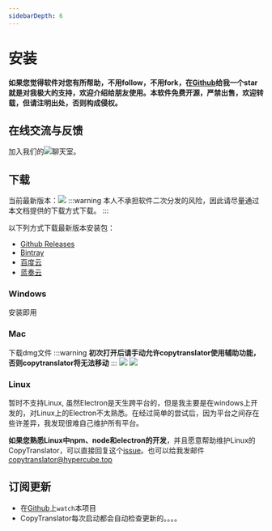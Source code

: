 ```yaml
---
sidebarDepth: 6
---
```

# 安装

**如果您觉得软件对您有所帮助，不用follow，不用fork，在[Github](https://github.com/CopyTranslator/CopyTranslator)给我一个star就是对我极大的支持，欢迎介绍给朋友使用。本软件免费开源，严禁出售，欢迎转载，但请注明出处，否则构成侵权。**

## 在线交流与反馈
加入我们的[![](https://img.shields.io/gitter/room/copytranslator/copytranslator.svg)](https://gitter.im/CopyTranslator/Lobby?utm_source=share-link&utm_medium=link&utm_campaign=share-link)聊天室。
## 下载
当前最新版本：[![](https://img.shields.io/github/release/copytranslator/copytranslator.svg)](https://github.com/copytranslator/copytranslator/releases)
:::warning
本人不承担软件二次分发的风险，因此请尽量通过本文档提供的下载方式下载。
:::

以下列方式下载最新版本安装包：
- [Github Releases](https://github.com/copytranslator/copytranslator/releases)
- [Bintray](https://bintray.com/elliottzheng/CopyTranslator/CopyTranslator/_latestVersion)
- [百度云](https://pan.baidu.com/s/1mySoacl-V6tGE2xCH79wyQ)
- [蓝奏云](https://www.lanzous.com/b389682)

### Windows
安装即用

### Mac
下载dmg文件
:::warning
**初次打开后请手动允许copytranslator使用辅助功能，否则copytranslator将无法移动**
:::
![](https://s2.ax1x.com/2019/03/10/ApT0YT.png)
![](https://s2.ax1x.com/2019/03/10/ApT6X9.png)

### Linux 
暂时不支持Linux, 虽然Electron是天生跨平台的，但是我主要是在windows上开发的，对Linux上的Electron不太熟悉。在经过简单的尝试后，因为平台之间存在些许差异，我发现很难自己维护所有平台。

**如果您熟悉Linux中npm、node和electron的开发**，并且愿意帮助维护Linux的CopyTranslator，可以直接回复这个[issue](https://github.com/CopyTranslator/CopyTranslator/issues/48)。也可以给我发邮件[copytranslator@hypercube.top](mailto:copytranslator@hypercube.top)

## 订阅更新
- 在[Github](https://github.com/CopyTranslator/CopyTranslator)上`watch`本项目
- CopyTranslator每次启动都会自动检查更新的。。。。


